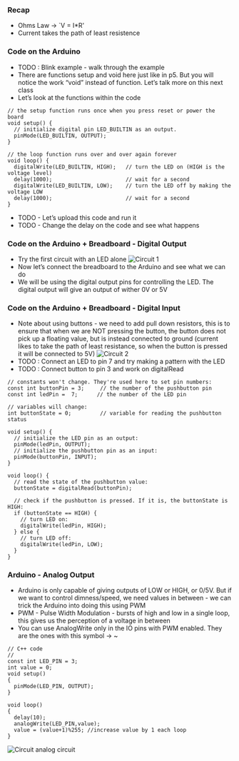### Recap
* Ohms Law -> `V = I*R'
* Current takes the path of least resistence


### Code on the Arduino 
* TODO : Blink example - walk through the example
* There are functions setup and void here just like in p5. But you will notice the work “void” instead of function. Let’s talk more on this next class
* Let’s look at the functions within the code
```
// the setup function runs once when you press reset or power the board
void setup() {
  // initialize digital pin LED_BUILTIN as an output.
  pinMode(LED_BUILTIN, OUTPUT);
}
```
```
// the loop function runs over and over again forever
void loop() {
  digitalWrite(LED_BUILTIN, HIGH);   // turn the LED on (HIGH is the voltage level)
  delay(1000);                       // wait for a second
  digitalWrite(LED_BUILTIN, LOW);    // turn the LED off by making the voltage LOW
  delay(1000);                       // wait for a second
}
```
* TODO - Let’s upload this code and run it
* TODO - Change the delay on the code and see what happens

### Code on the Arduino + Breadboard - Digital Output
* Try the first circuit with an LED alone
![Circuit 1](https://raw.githubusercontent.com/MathuraMG/IntroductionToInteractiveMedia/master/Week8/images/3.png)
* Now let’s connect the breadboard to the Arduino and see what we can do
* We will be using the digital output pins for controlling the LED. The digital output will give an output of wither 0V or 5V

### Code on the Arduino + Breadboard - Digital Input
* Note about using buttons - we need to add pull down resistors, this is to ensure that when we are NOT pressing the button, the button does not pick up a floating value, but is instead connected to ground (current likes to take the path of least resistance, so when the button is pressed it will be connected to 5V)
![Circuit 2](https://raw.githubusercontent.com/MathuraMG/IntroductionToInteractiveMedia/master/Week8/images/4.png)
* TODO : Connect an LED to pin 7 and try making a pattern with the LED
* TODO : Connect button to pin 3 and work on digitalRead
```
// constants won't change. They're used here to set pin numbers:
const int buttonPin = 3;     // the number of the pushbutton pin
const int ledPin =  7;      // the number of the LED pin

// variables will change:
int buttonState = 0;         // variable for reading the pushbutton status

void setup() {
  // initialize the LED pin as an output:
  pinMode(ledPin, OUTPUT);
  // initialize the pushbutton pin as an input:
  pinMode(buttonPin, INPUT);
}

void loop() {
  // read the state of the pushbutton value:
  buttonState = digitalRead(buttonPin);

  // check if the pushbutton is pressed. If it is, the buttonState is HIGH:
  if (buttonState == HIGH) {
    // turn LED on:
    digitalWrite(ledPin, HIGH);
  } else {
    // turn LED off:
    digitalWrite(ledPin, LOW);
  }
}
```

### Arduino - Analog Output
* Arduino is only capable of giving outputs of LOW or HIGH, or 0/5V. But if we want to control dimness/speed, we need values in between - we can trick the Arduino into doing this using PWM
* PWM - Pulse Width Modulation - bursts of high and low in a single loop, this gives us the perception of a voltage in between
* You can use AnalogWrite only in the IO pins with PWM enabled. They are the ones with this symbol  -> ~
```
// C++ code
//
const int LED_PIN = 3;
int value = 0;
void setup()
{
  pinMode(LED_PIN, OUTPUT);
}

void loop()
{
  delay(10);
  analogWrite(LED_PIN,value);
  value = (value+1)%255; //increase value by 1 each loop
}
```
![Circuit analog circuit](https://github.com/MathuraMG/IntroductionToInteractiveMedia/blob/master/Week9/analogOutput.png)
